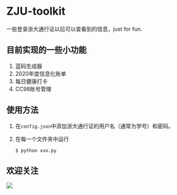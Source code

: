 # ZJU-toolkit

一些登录浙大通行证以后可以查看到的信息，just for fun.


## 目前实现的一些小功能
1. 蓝码生成器
2. 2020年度信息化账单
3. 每日健康打卡
4. CC98账号管理



## 使用方法

1. 在`config.json`中添加浙大通行证的用户名（通常为学号）和密码。

2. 在每一个文件夹中运行

   ```shell
   $ python xxx.py
   ```

   

## 欢迎关注

![](./qrcode.png)